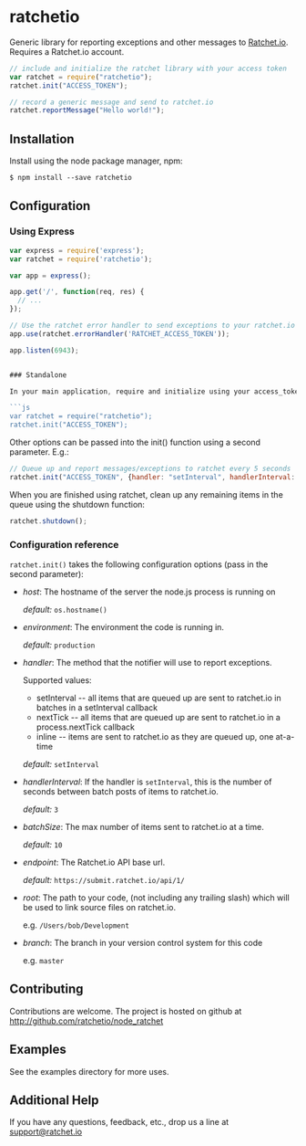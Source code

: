 # ratchetio

Generic library for reporting exceptions and other messages to [Ratchet.io](https://ratchet.io). Requires a Ratchet.io account.

```js
// include and initialize the ratchet library with your access token
var ratchet = require("ratchetio");
ratchet.init("ACCESS_TOKEN");

// record a generic message and send to ratchet.io
ratchet.reportMessage("Hello world!");
```


## Installation

Install using the node package manager, npm:

    $ npm install --save ratchetio


## Configuration

### Using Express

```js
var express = require('express');
var ratchet = require('ratchetio');

var app = express();

app.get('/', function(req, res) {
  // ...
});

// Use the ratchet error handler to send exceptions to your ratchet.io account
app.use(ratchet.errorHandler('RATCHET_ACCESS_TOKEN'));

app.listen(6943);


### Standalone

In your main application, require and initialize using your access_token::

```js
var ratchet = require("ratchetio");
ratchet.init("ACCESS_TOKEN");
```
    
Other options can be passed into the init() function using a second parameter. E.g.:

```js
// Queue up and report messages/exceptions to ratchet every 5 seconds
ratchet.init("ACCESS_TOKEN", {handler: "setInterval", handlerInterval: 5});
```

When you are finished using ratchet, clean up any remaining items in the queue using the shutdown function:

```js
ratchet.shutdown();
```


### Configuration reference

`ratchet.init()` takes the following configuration options (pass in the second parameter):

- *host*: The hostname of the server the node.js process is running on
    
    _default:_ `os.hostname()`

- *environment*: The environment the code is running in.

    _default:_ `production`

- *handler*: The method that the notifier will use to report exceptions.

    Supported values:

    - setInterval -- all items that are queued up are sent to ratchet.io in batches in a setInterval callback
    - nextTick -- all items that are queued up are sent to ratchet.io in a process.nextTick callback
    - inline -- items are sent to ratchet.io as they are queued up, one at-a-time

    _default:_ `setInterval`

- *handlerInterval*: If the handler is `setInterval`, this is the number of seconds between batch posts of items to ratchet.io.

    _default:_ `3`

- *batchSize*: The max number of items sent to ratchet.io at a time.

    _default:_ `10`

- *endpoint*: The Ratchet.io API base url.

    _default:_ `https://submit.ratchet.io/api/1/`

- *root*: The path to your code, (not including any trailing slash) which will be used to link source files on ratchet.io.

    e.g. `/Users/bob/Development`

- *branch*: The branch in your version control system for this code

    e.g. `master`


## Contributing

Contributions are welcome. The project is hosted on github at http://github.com/ratchetio/node_ratchet


## Examples

See the examples directory for more uses.


## Additional Help
If you have any questions, feedback, etc., drop us a line at support@ratchet.io

